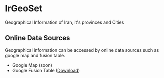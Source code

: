# IrGeoSet
Geographical Information of Iran, it's provinces and Cities 

## Online Data Sources
Geographical information can be accessed by online data sources such as google map and fusion table.
- Google Map (soon)
- Google Fusion Table ([Download](https://www.google.com/fusiontables/DataSource?docid=1CP4vGCDUIJikoomwCQyLl3ByFtnDlcTBM_mthLla))


